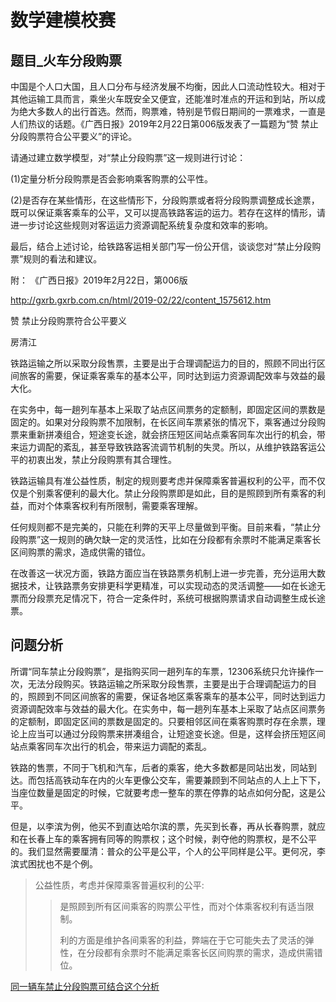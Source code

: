 # 数学建模校赛

## 题目_火车分段购票

中国是个人口大国，且人口分布与经济发展不均衡，因此人口流动性较大。相对于其他运输工具而言，乘坐火车既安全又便宜，还能准时准点的开运和到站，所以成为绝大多数人的出行首选。然而，购票难，特别是节假日期间的一票难求，一直是人们热议的话题。《广西日报》2019年2月22日第006版发表了一篇题为“赞 禁止分段购票符合公平要义”的评论。

请通过建立数学模型，对“禁止分段购票”这一规则进行讨论：

(1)定量分析分段购票是否会影响乘客购票的公平性。

(2)是否存在某些情形，在这些情形下，分段购票或者将分段购票调整成长途票，既可以保证乘客乘车的公平，又可以提高铁路客运的运力。若存在这样的情形，请进一步讨论这些规则对客运运力资源调配系统复杂度和效率的影响。

最后，结合上述讨论，给铁路客运相关部门写一份公开信，谈谈您对“禁止分段购票”规则的看法和建议。

附： 《广西日报》2019年2月22日，第006版

<http://gxrb.gxrb.com.cn/html/2019-02/22/content_1575612.htm>

赞 禁止分段购票符合公平要义

房清江

铁路运输之所以采取分段售票，主要是出于合理调配运力的目的，照顾不同出行区间旅客的需要，保证乘客乘车的基本公平，同时达到运力资源调配效率与效益的最大化。

在实务中，每一趟列车基本上采取了站点区间票务的定额制，即固定区间的票数是固定的。如果对分段购票不加限制，在长区间车票紧张的情况下，乘客通过分段购票来重新拼凑组合，短途变长途，就会挤压短区间站点乘客同车次出行的机会，带来运力调配的紊乱，甚至导致铁路客流调节机制的失灵。所以，从维护铁路客运公平的初衷出发，禁止分段购票有其合理性。

铁路运输具有准公益性质，制定的规则要考虑并保障乘客普遍权利的公平，而不仅仅是个别乘客便利的最大化。禁止分段购票即是如此，目的是照顾到所有乘客的利益，而对个体乘客权利有所限制，需要乘客理解。

任何规则都不是完美的，只能在利弊的天平上尽量做到平衡。目前来看，“禁止分段购票”这一规则的确欠缺一定的灵活性，比如在分段都有余票时不能满足乘客长区间购票的需求，造成供需的错位。

在改善这一状况方面，铁路方面应当在铁路票务机制上进一步完善，充分运用大数据技术，让铁路票务安排更科学更精准，可以实现动态的灵活调整——如在长途无票而分段票充足情况下，符合一定条件时，系统可根据购票请求自动调整生成长途票。



## 问题分析

 所谓“同车禁止分段购票”，是指购买同一趟列车的车票，12306系统只允许操作一次，无法分段购买。铁路运输之所采取分段售票，主要是出于合理调配运力的目的，照顾到不同区间旅客的需要，保证各地区乘客乘车的基本公平，同时达到运力资源调配效率与效益的最大化。在实务中，每一趟列车基本上采取了站点区间票务的定额制，即固定区间的票数是固定的。只要相邻区间在乘客购票时存在余票，理论上应当可以通过分段购票来拼凑组合，让短途变长途。但是，这样会挤压短区间站点乘客同车次出行的机会，带来运力调配的紊乱。

铁路的售票，不同于飞机和汽车，后者的乘客，绝大多数都是同站出发，同站到达。而包括高铁动车在内的火车更像公交车，需要兼顾到不同站点的人上上下下，当座位数量是固定的时候，它就要考虑一整车的票在停靠的站点如何分配，这是公平。

但是，以李滨为例，他买不到直达哈尔滨的票，先买到长春，再从长春购票，就应和在长春上车的乘客拥有同等的购票权；这个时候，剥夺他的购票权，是不公平的。我们显然需要厘清：普众的公平是公平，个人的公平同样是公平。更何况，李滨式困扰也不是个例。



> 公益性质，考虑并保障乘客普遍权利的公平:
>
> > 是照顾到所有区间乘客的购票公平性，而对个体乘客权利有适当限制。
> >
> > 利的方面是维护各间乘客的利益，弊端在于它可能失去了灵活的弹性，在分段都有余票时不能满足乘客长区间购票的需求，造成供需错位。



[同一辆车禁止分段购票可结合这个分析](https://baijiahao.baidu.com/s?id=1625709763400106036&wfr=spider&for=pc)

